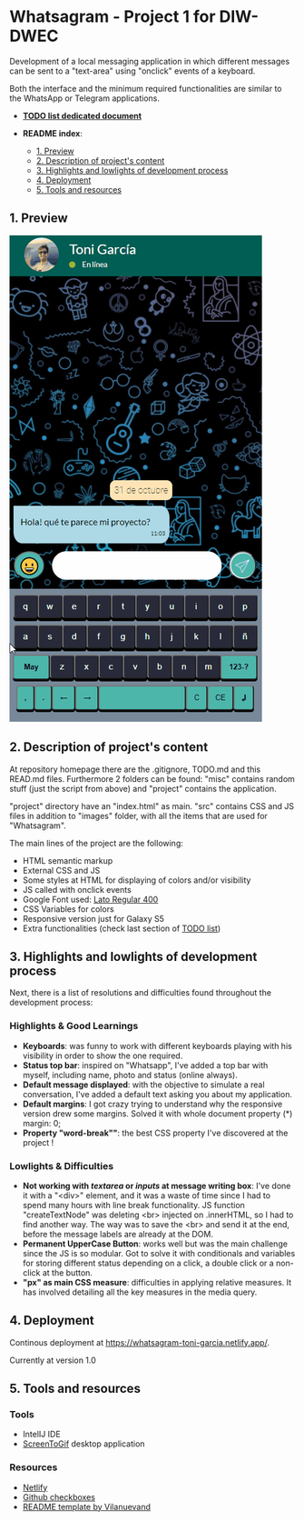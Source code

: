 # Whatsagram - Project 1 for DIW-DWEC

Development of a local messaging application in which different messages can be sent to a "text-area" using "onclick" events of a keyboard.

Both the interface and the minimum required functionalities are similar to the WhatsApp or Telegram applications.

* [**TODO list dedicated document**](https://github.com/ToniGar20/project1-DIW-DWEC/blob/master/TODO.md)


* **README index**:
  * [1. Preview](https://github.com/ToniGar20/project1-DIW-DWEC#1-preview)
  * [2. Description of project's content](https://github.com/ToniGar20/project1-DIW-DWEC#2-description-of-projects-content)
  * [3. Highlights and lowlights of development process](https://github.com/ToniGar20/project1-DIW-DWEC#3-highlights-and-lowlights-of-development-process)
  * [4. Deployment](https://github.com/ToniGar20/project1-DIW-DWEC#4-deployment)
  * [5. Tools and resources](https://github.com/ToniGar20/project1-DIW-DWEC#5-tools-and-resources)

## 1. Preview
![Whatsagram by Toni García](/misc/whatsagram-gif-toni-gar.gif)


## 2. Description of project's content
At repository homepage there are the .gitignore, TODO.md and this READ.md files. Furthermore 2 folders can be found: "misc" contains random stuff (just the script from above) and "project" contains the application.

"project" directory have an "index.html" as main. "src" contains CSS and JS files in addition to "images" folder, with all the items that are used for "Whatsagram".

The main lines of the project are the following:

* HTML semantic markup
* External CSS and JS
* Some styles at HTML for displaying of colors and/or visibility
* JS called with onclick events
* Google Font used: [Lato Regular 400]("https://fonts.google.com/specimen/Lato")
* CSS Variables for colors
* Responsive version just for Galaxy S5
* Extra functionalities (check last section of [TODO list](https://github.com/ToniGar20/project1-DIW-DWEC/blob/master/TODO.md))

## 3. Highlights and lowlights of development process

Next, there is a list of resolutions and difficulties found throughout the development process:

### Highlights & Good Learnings
* **Keyboards**: was funny to work with different keyboards playing with his visibility in order to show the one required.
* **Status top bar**: inspired on "Whatsapp", I've added a top bar with myself, including name, photo and status (online always).
* **Default message displayed**: with the objective to simulate a real conversation, I've added a default text asking you about my application.
* **Default margins**: I got crazy trying to understand why the responsive version drew some margins. Solved it with whole document property (*) margin: 0;
* **Property "word-break""**: the best CSS property I've discovered at the project !

### Lowlights & Difficulties
* **Not working with _textarea_ or _inputs_ at message writing box**: I've done it with a "\<div>" element, and it was a waste of time since I had to spend many hours with line break functionality. JS function "createTextNode" was deleting \<br> injected on .innerHTML, so I had to find another way. The way was to save the \<br> and send it at the end, before the message labels are already at the DOM.
* **Permanent UpperCase Button**: works well but was the main challenge since the JS is so modular. Got to solve it with conditionals and variables for storing different status depending on a click, a double click or a non-click at the button.
* **"px" as main CSS measure**: difficulties in applying relative measures. It has involved detailing all the key measures in the media query.

## 4. Deployment

Continous deployment at https://whatsagram-toni-garcia.netlify.app/.

Currently at version 1.0

## 5. Tools and resources

### Tools
* IntelIJ IDE
* [ScreenToGif](https://www.screentogif.com/) desktop application

### Resources
* [Netlify](https://www.netlify.com/)
* [Github checkboxes](https://www.w3schools.io/file/markdown-checkbox-github/)
* [README template by Vilanuevand](https://gist.github.com/Villanuevand/6386899f70346d4580c723232524d35a)